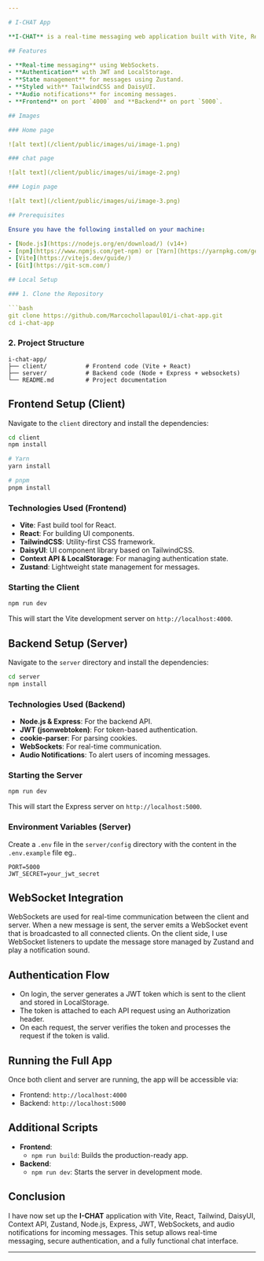 ```yaml
---

# I-CHAT App

**I-CHAT** is a real-time messaging web application built with Vite, React, TailwindCSS, DaisyUI for the frontend, and Node.js/Express with WebSockets for the backend. It uses Context API and LocalStorage for authentication, Zustand for managing messages, JWT for token-based authentication, and cookie-parser for handling cookies. The app also features audio notifications for incoming messages.

## Features

- **Real-time messaging** using WebSockets.
- **Authentication** with JWT and LocalStorage.
- **State management** for messages using Zustand.
- **Styled with** TailwindCSS and DaisyUI.
- **Audio notifications** for incoming messages.
- **Frontend** on port `4000` and **Backend** on port `5000`.

## Images

### Home page

![alt text](/client/public/images/ui/image-1.png)

### chat page

![alt text](/client/public/images/ui/image-2.png)

### Login page

![alt text](/client/public/images/ui/image-3.png)

## Prerequisites

Ensure you have the following installed on your machine:

- [Node.js](https://nodejs.org/en/download/) (v14+)
- [npm](https://www.npmjs.com/get-npm) or [Yarn](https://yarnpkg.com/getting-started/install) or [pnpm]()
- [Vite](https://vitejs.dev/guide/)
- [Git](https://git-scm.com/)

## Local Setup

### 1. Clone the Repository

```bash
git clone https://github.com/Marcochollapaul01/i-chat-app.git
cd i-chat-app
```

### 2. Project Structure

```plaintext
i-chat-app/
├── client/           # Frontend code (Vite + React)
├── server/           # Backend code (Node + Express + websockets)
└── README.md         # Project documentation
```

## Frontend Setup (Client)

Navigate to the `client` directory and install the dependencies:

```bash
cd client
npm install

# Yarn
yarn install

# pnpm
pnpm install
```

### Technologies Used (Frontend)

- **Vite**: Fast build tool for React.
- **React**: For building UI components.
- **TailwindCSS**: Utility-first CSS framework.
- **DaisyUI**: UI component library based on TailwindCSS.
- **Context API & LocalStorage**: For managing authentication state.
- **Zustand**: Lightweight state management for messages.

### Starting the Client

```bash
npm run dev
```

This will start the Vite development server on `http://localhost:4000`.

## Backend Setup (Server)

Navigate to the `server` directory and install the dependencies:

```bash
cd server
npm install
```

### Technologies Used (Backend)

- **Node.js & Express**: For the backend API.
- **JWT (jsonwebtoken)**: For token-based authentication.
- **cookie-parser**: For parsing cookies.
- **WebSockets**: For real-time communication.
- **Audio Notifications**: To alert users of incoming messages.

### Starting the Server

```bash
npm run dev
```

This will start the Express server on `http://localhost:5000`.

### Environment Variables (Server)

Create a `.env` file in the `server/config` directory with the content in the `.env.example` file eg..

```plaintext
PORT=5000
JWT_SECRET=your_jwt_secret
```

## WebSocket Integration

WebSockets are used for real-time communication between the client and server. When a new message is sent, the server emits a WebSocket event that is broadcasted to all connected clients. On the client side, I use WebSocket listeners to update the message store managed by Zustand and play a notification sound.

<!-- ### Server WebSocket Implementation

```javascript
const WebSocket = require("ws");

const wss = new WebSocket.Server({ server });

wss.on("connection", (ws) => {
  console.log("A new client connected!");

  ws.on("message", (message) => {
    // Broadcast the message to all connected clients
    wss.clients.forEach((client) => {
      if (client.readyState === WebSocket.OPEN) {
        client.send(message);
      }
    });
  });
});
```

### Client WebSocket Implementation

In the React app, you can establish a WebSocket connection and handle incoming messages like this:

```javascript
import { useEffect } from "react";
import useStore from "./zustandStore"; // Zustand store for messages

const WebSocketComponent = () => {
  const { addMessage } = useStore(); // Zustand action

  useEffect(() => {
    const ws = new WebSocket("ws://localhost:5000");

    ws.onmessage = (event) => {
      const incomingMessage = JSON.parse(event.data);
      addMessage(incomingMessage);
      playNotificationSound();
    };

    return () => {
      ws.close();
    };
  }, [addMessage]);

  const playNotificationSound = () => {
    const audio = new Audio("/sounds/message-notification.mp3");
    audio.play();
  };

  return null;
};

export default WebSocketComponent;
```

### Zustand Setup for Messages

```javascript
import create from "zustand";

const useStore = create((set) => ({
  messages: [],
  addMessage: (message) =>
    set((state) => ({
      messages: [...state.messages, message],
    })),
}));

export default useStore;
``` -->

## Authentication Flow

- On login, the server generates a JWT token which is sent to the client and stored in LocalStorage.
- The token is attached to each API request using an Authorization header.
- On each request, the server verifies the token and processes the request if the token is valid.

<!-- ### Login Route (Backend)

```javascript
const jwt = require("jsonwebtoken");
const cookieParser = require("cookie-parser");

app.post("/login", (req, res) => {
  const { username, password } = req.body;

  // Check user credentials and generate JWT
  const token = jwt.sign({ username }, process.env.JWT_SECRET, {
    expiresIn: "1h",
  });

  res.cookie("token", token, { httpOnly: true });
  res.status(200).json({ message: "Login successful", token });
});
```

### Client Authentication

```javascript
import { useContext } from "react";
import { AuthContext } from "./AuthContext"; // Context API for auth

const loginUser = async (username, password) => {
  const res = await fetch("http://localhost:5000/login", {
    method: "POST",
    headers: { "Content-Type": "application/json" },
    body: JSON.stringify({ username, password }),
  });

  const data = await res.json();
  if (res.ok) {
    localStorage.setItem("token", data.token);
    // Update Context API state
  }
};
``` -->

## Running the Full App

Once both client and server are running, the app will be accessible via:

- Frontend: `http://localhost:4000`
- Backend: `http://localhost:5000`

## Additional Scripts

- **Frontend**:
  - `npm run build`: Builds the production-ready app.
- **Backend**:
  - `npm run dev`: Starts the server in development mode.

## Conclusion

I have now set up the **I-CHAT** application with Vite, React, Tailwind, DaisyUI, Context API, Zustand, Node.js, Express, JWT, WebSockets, and audio notifications for incoming messages. This setup allows real-time messaging, secure authentication, and a fully functional chat interface.

---
```

